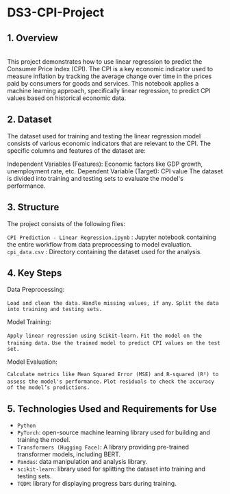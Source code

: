 # DS3-CPI-Project


## 1. Overview
<br />
This project demonstrates how to use linear regression to predict the Consumer Price Index (CPI). The CPI is a key economic indicator used to measure inflation by tracking the average change over time in the prices paid by consumers for goods and services. This notebook applies a machine learning approach, specifically linear regression, to predict CPI values based on historical economic data.
<br />

## 2. Dataset

The dataset used for training and testing the linear regression model consists of various economic indicators that are relevant to the CPI. The specific columns and features of the dataset are:

  Independent Variables (Features): Economic factors like GDP growth, unemployment rate, etc.
  Dependent Variable (Target): CPI value
The dataset is divided into training and testing sets to evaluate the model's performance.

## 3. Structure
The project consists of the following files:

`CPI Prediction - Linear Regression.ipynb` : Jupyter notebook containing the entire workflow from data preprocessing to model evaluation.
`cpi_data.csv` : Directory containing the dataset used for the analysis.

## 4. Key Steps
Data Preprocessing:

`Load and clean the data.`
`Handle missing values, if any.`
`Split the data into training and testing sets.`


Model Training:

`Apply linear regression using Scikit-learn.`
`Fit the model on the training data.`
`Use the trained model to predict CPI values on the test set.`

Model Evaluation:

`Calculate metrics like Mean Squared Error (MSE) and R-squared (R²) to assess the model's performance.`
`Plot residuals to check the accuracy of the model’s predictions.`

## 5. Technologies Used and Requirements for Use
* `Python`
* `PyTorch`: open-source machine learning library used for building and training the model.
* `Transformers (Hugging Face)`: A library providing pre-trained transformer models, including BERT.
* `Pandas`: data manipulation and analysis library.
* `scikit-learn`: library used for splitting the dataset into training and testing sets.
* `TQDM`: library for displaying progress bars during training.
